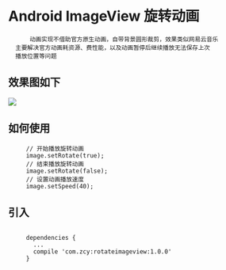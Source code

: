 # Android ImageView 旋转动画
          动画实现不借助官方原生动画，自带背景圆形裁剪，效果类似网易云音乐
      主要解决官方动画耗资源、费性能，以及动画暂停后继续播放无法保存上次
      播放位置等问题
      
## 效果图如下

<img src="preview.gif"/>

## 如何使用
```
     // 开始播放旋转动画
     image.setRotate(true);
     // 结束播放旋转动画
     image.setRotate(false);
     // 设置动画播放速度
     image.setSpeed(40);

```

## 引入
```

     dependencies {
       ...
       compile 'com.zcy:rotateimageview:1.0.0'
     }

```